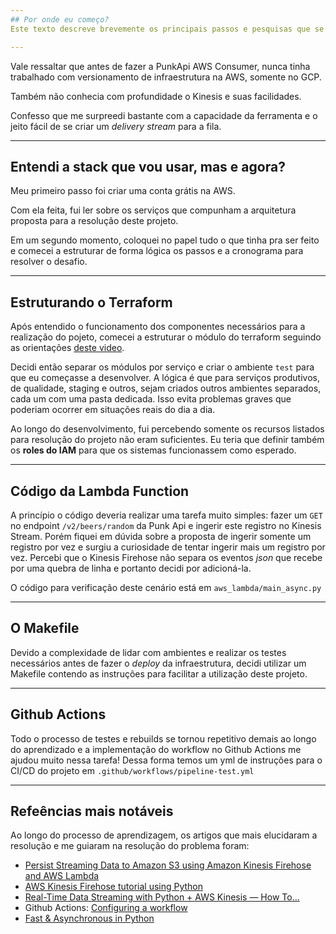 ```yaml
---
## Por onde eu começo?
Este texto descreve brevemente os principais passos e pesquisas que se fizeram necessárias para realizar este projeto.

---
```

Vale ressaltar que antes de fazer a PunkApi AWS Consumer,
nunca tinha trabalhado com versionamento de infraestrutura na AWS, somente no GCP.

Também não conhecia com profundidade o Kinesis e suas facilidades.

Confesso que me surpreedi bastante com a capacidade da ferramenta e o jeito fácil de se criar um _delivery stream_
para a fila.

---
## Entendi a stack que vou usar, mas e agora?
Meu primeiro passo foi criar uma conta grátis na AWS.

Com ela feita, fui ler sobre os serviços que compunham a arquitetura proposta para a resolução deste projeto.

Em um segundo momento, coloquei no papel tudo o que tinha pra ser feito e comecei a estruturar de forma lógica
os passos e a cronograma para resolver o desafio.

---
## Estruturando o Terraform
Após entendido o funcionamento dos componentes necessários para a realização do pojeto, comecei a estruturar o módulo do terraform
seguindo as orientações [deste video](https://www.youtube.com/watch?v=wgzgVm7Sqlk).

Decidi então separar os módulos por serviço e criar o ambiente `test` para que eu começasse a desenvolver.
A lógica é que para serviços produtivos, de qualidade, staging e outros, sejam criados outros ambientes separados, cada um com uma pasta dedicada.
Isso evita problemas graves que poderiam ocorrer em situações reais do dia a dia.

Ao longo do desenvolvimento, fui percebendo somente os recursos listados para resolução do projeto não eram suficientes.
Eu teria que definir também os __roles do IAM__ para que os sistemas funcionassem como esperado.

---
## Código da Lambda Function
A princípio o código deveria realizar uma tarefa muito simples: fazer um `GET` no endpoint  `/v2/beers/random` da Punk Api e ingerir este
registro no Kinesis Stream. 
Porém fiquei em dúvida sobre a proposta de ingerir somente um registro por vez e surgiu a curiosidade de tentar ingerir mais um registro por vez.
Percebi que o Kinesis Firehose não separa os eventos _json_ que recebe por uma quebra de linha e portanto decidi por adicioná-la.

O código para verificação deste cenário está em `aws_lambda/main_async.py`


---
## O Makefile
Devido a complexidade de lidar com ambientes e realizar os testes necessários antes de fazer o _deploy_ da infraestrutura, decidi utilizar um Makefile
contendo as instruções para facilitar a utilização deste projeto.

---
## Github Actions
Todo o processo de testes e rebuilds se tornou repetitivo demais ao longo do aprendizado e a implementação do workflow no Github Actions me ajudou muito nessa tarefa!
Dessa forma temos um yml de instruções para o CI/CD do projeto em `.github/workflows/pipeline-test.yml`

---
## Refeências mais notáveis
Ao longo do processo de aprendizagem, os artigos que mais elucidaram a resolução e me guiaram na resolução do problema foram:

- [Persist Streaming Data to Amazon S3 using Amazon Kinesis Firehose and AWS Lambda](https://aws.amazon.com/blogs/big-data/persist-streaming-data-to-amazon-s3-using-amazon-kinesis-firehose-and-aws-lambda/)
- [AWS Kinesis Firehose tutorial using Python](https://www.youtube.com/watch?v=msNff0Tc1Xc)
- [Real-Time Data Streaming with Python + AWS Kinesis — How To…](https://medium.com/swlh/real-time-data-streaming-with-python-aws-kinesis-how-to-part-1-cd56feb6fd0f)
- Github Actions: [Configuring a workflow](https://docs.github.com/en/actions/configuring-and-managing-workflows/configuring-a-workflow)
- [Fast & Asynchronous in Python](https://towardsdatascience.com/fast-and-async-in-python-accelerate-your-requests-using-asyncio-62dafca83c33)
